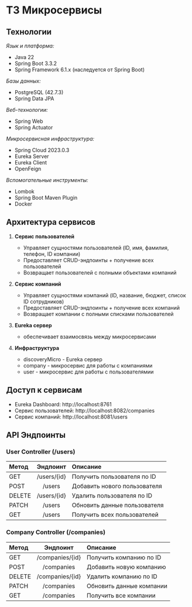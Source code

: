 # ТЗ Микросервисы

## Технологии
 
*Язык и платформа:* 
- Java 22
- Spring Boot 3.3.2
- Spring Framework 6.1.x (наследуется от Spring Boot)
  
*Базы данных:*
- PostgreSQL (42.7.3)
- Spring Data JPA
  
*Веб-технологии:*
- Spring Web
- Spring Actuator
  
*Микросервисная инфраструктура:*
- Spring Cloud 2023.0.3
- Eureka Server
- Eureka Client
- OpenFeign
  
*Вспомогательные инструменты:*
- Lombok
- Spring Boot Maven Plugin
- Docker

## Архитектура сервисов

1. **Сервис пользователей**
   - Управляет сущностями пользователей (ID, имя, фамилия, телефон, ID компании)
   - Предоставляет CRUD-эндпоинты + получение всех пользователей
   - Возвращает пользователей с полными объектами компаний

2. **Сервис компаний**
   - Управляет сущностями компаний (ID, название, бюджет, список ID сотрудников)
   - Предоставляет CRUD-эндпоинты + получение всех компаний
   - Возвращает компании с полными списками пользователей

2. **Eureka сервер**
   - обеспечивает взаимосвязь между микросервисами

3. **Инфраструктура**
   - discoveryMicro - Eureka сервер
   - company - микросервис для работы с компаниями
   - user - микросервис для работы с пользователямии

## Доступ к сервисам

   - Eureka Dashboard: http://localhost:8761
   - Сервис пользователей: http://localhost:8082/companies
   - Сервис компаний: http://localhost:8081/users

## API Эндпоинты

### User Controller (/users)

| Метод  | Эндпоинт      | Описание                    |
|:-------|:-------------:|:----------------------------|
| GET    | /users/{id}   | Получить пользователя по ID |
| POST   | /users        | Добавить нового пользователя|
| DELETE | /users/{id}   | Удалить пользователя по ID  |
| PATCH  | /users        | Обновить данные пользователя|
| GET    | /users        | Получить всех пользователей | 

### Company Controller (/companies)

| Метод  | Эндпоинт          | Описание                    |
|:-------|:-----------------:|:----------------------------|
| GET    | /companies/{id}   | Получить компанию по ID     |
| POST   | /companies        | Добавить новую компанию     |
| DELETE | /companies/{id}   | Удалить компанию по ID      |
| PATCH  | /companies        | Обновить данные компании    |
| GET    | /companies        | Получить все компании       |

